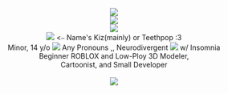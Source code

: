<p align="center">
<img align="center" <[img src="https://kizkrazy.carrd.co/assets/images/image05.jpg?v=cc199a2d"><br><img src="https://64.media.tumblr.com/c7512f441ccaa31f3ced29e821057b52/fc603296b3a6349f-ff/s400x600/ab69559959362240f912fc4ce1fc74065dffddaf.pnj">
<br><img src=="https://64.media.tumblr.com/f8c1307e6d3fa04193555074ca7d7795/d47cbd9515de273e-ce/s500x750/5d856a613a5399417ffa93f8aaa048f616055144.gif"><br><img src="https://64.media.tumblr.com/c929b948d317c8add0b05846ce3f1679/7d2bce6b62c2bc5b-77/s75x75_c1/ffc038a5617b899ccf46c3c3f96ae6e5243aebcd.gifv"<img src="https://64.media.tumblr.com/225e1f640a665a977f90f0c41619696a/b4a4905dbbf354a9-c6/s75x75_c1/d69c958530b246e2974b61e2da03d6c89bd72abf.gifv"> <⎯ Name's Kiz(mainly) or Teethpop :3 
<br> Minor, 14 y/o <img src="https://64.media.tumblr.com/8b19add3c44a2660c85607e158110718/e9b7ec37d0065de5-05/s75x75_c1/b2c904a32dd0f558a08d766a27f1485eb71a6c59.gifv">  Any Pronouns ,, Neurodivergent <img src="https://media.discordapp.net/attachments/1112204674083344486/1226193061189521489/Autism_spectrum_infinity_awareness_symbol.svg_1.png?ex=6623e047&is=66116b47&hm=c56bd4b974a3baea0b5d71e6f4e1e2168d19c483f2c84684df146954fef92218&=&format=webp&quality=lossless&width=30&height=22"> w/ Insomnia<br> Beginner ROBLOX and Low-Ploy 3D Modeler,<br> Cartoonist, and Small Developer<br>
<br> <img src="https://64.media.tumblr.com/fd54eeb68956dc9d218ef67ae58b3b6e/b300aca228a735bf-83/s400x600/221077b12646140ae3a8611c80fb06357bab50be.pnj">
